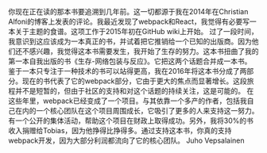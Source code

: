 你现在正在读的那本书要追溯到几年前。这一切都源于我在2014年在Christian Alfoni的博客上发表的评论。我最近发现了webpack和React，我觉得有必要写一本关于主题的食谱。这项工作于2015年初在GitHub wiki上开始。
过了一段时间，我意识到这应该成为一本真正的书，并试着把它推销给一个已知的出版商。因为他们还不感兴趣，我觉得这本书需要发生，我开始了生存的努力。这本书扭曲了我的第一本自我出版的书《生存-网络包装与反应》。它把这两个话题合并成一本书。
鉴于一本只专注于一种技术的书可以站得更高，我在2016年将这本书分成了两部分。现在的书代表了它的webpack部分，它由于更大的焦点而显著增长。这段旅程并不是短暂的，但由于社区的支持和对这个话题的持续关注，这是可能的。
在这些年里，webpack已经变成了一个项目。与其依靠一个多产的作者，包括我自己在内的一个核心团队在这个项目周围成长，它吸引了更多的人来支持这一努力。
有一个公开的集体活动，帮助这个项目在财政上取得成功。另外，我将30%的书收入捐赠给Tobias，因为他挣得比挣得多。通过支持这本书，你真的支持webpack开发，因为大部分利润都流向了它的核心团队。
Juho Vepsalainen